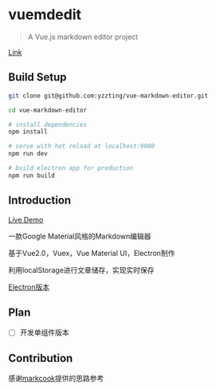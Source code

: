 # vuemdedit

> A Vue.js markdown editor project

[Link](http://www.yzz1995.cn/vue-markdown-editor/)

## Build Setup

```bash
git clone git@github.com:yzzting/vue-markdown-editor.git

cd vue-markdown-editor

# install dependencies
npm install

# serve with hot reload at localhost:9080
npm run dev

# build electron app for production
npm run build

```
## Introduction

[Live Demo](http://www.yzz1995.cn/vue-markdown-editor)

一款Google Material风格的Markdown编辑器

基于Vue2.0，Vuex，Vue Material UI，Electron制作

利用localStorage进行文章储存，实现实时保存

[Electron版本](https://github.com/yzzting/vue-markdown-editor/tree/electron-vue)

## Plan

- [ ] 开发单组件版本

## Contribution

感谢[markcook](https://github.com/jrainlau/markcook)提供的思路参考

